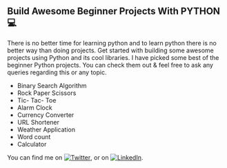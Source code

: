 ## Build Awesome Beginner Projects With PYTHON :computer:
 There is no better time for learning python and to learn python there is no better way than doing projects. Get started with building some awesome projects using Python and its cool libraries. I have picked some best of the beginner Python projects. You can check them out & feel free to ask any queries regarding this or any topic. 
 - Binary Search Algorithm
 - Rock Paper Scissors
 - Tic- Tac- Toe
 - Alarm Clock
 - Currency Converter
 - URL Shortener
 - Weather Application
 - Word count
 - Calculator

You can find me on [![Twitter][1.2]][1], or on [![LinkedIn][2.2]][2].
<!-- Icons -->

[1.2]: http://i.imgur.com/wWzX9uB.png (twitter icon without padding)
[2.2]: https://raw.githubusercontent.com/MartinHeinz/MartinHeinz/master/linkedin-3-16.png (LinkedIn icon without padding)

<!-- Links to your social media accounts -->

[1]: https://twitter.com/i_eeshasri
[2]: https://www.linkedin.com/in/eeshasrivastava02/
